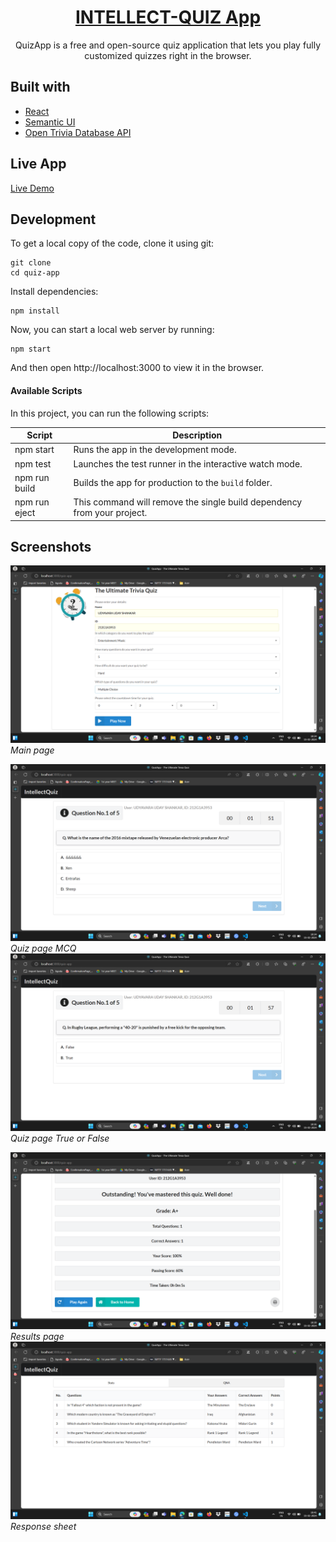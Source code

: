 <h1 align="center">
  <a href="">
    INTELLECT-QUIZ App
  </a>
</h1>


<p align="center">
  QuizApp is a free and open-source quiz application that lets you play fully customized quizzes right in the browser.
</p>


## Built with

- [React](http://react.dev)
- [Semantic UI](https://semantic-ui.com)
- [Open Trivia Database API](https://opentdb.com/api_config.php)

## Live App
[Live Demo](https://udayshankar3953.github.io/INTELLECT-QUIZ/)


## Development

To get a local copy of the code, clone it using git:

```
git clone 
cd quiz-app
```

Install dependencies:

```
npm install
```

Now, you can start a local web server by running:

```
npm start
```

And then open http://localhost:3000 to view it in the browser.

#### Available Scripts

In this project, you can run the following scripts:

| Script        | Description                                                             |
| ------------- | ----------------------------------------------------------------------- |
| npm start     | Runs the app in the development mode.                                   |
| npm test      | Launches the test runner in the interactive watch mode.                 |
| npm run build | Builds the app for production to the `build` folder.                    |
| npm run eject | This command will remove the single build dependency from your project. |

## Screenshots


![Screenshot 1](Screenshots/Screenshot2.png)
*Main page*

![Screenshot 1](Screenshots/Screenshot3.png)
*Quiz page MCQ*
![Screenshot 1](Screenshots/Screenshot4.png)
*Quiz page True or False*

![Screenshot 1](Screenshots/Screenshot7.png)
*Results page*
![Screenshot 1](Screenshots/Screenshot8.png)
*Response sheet*
